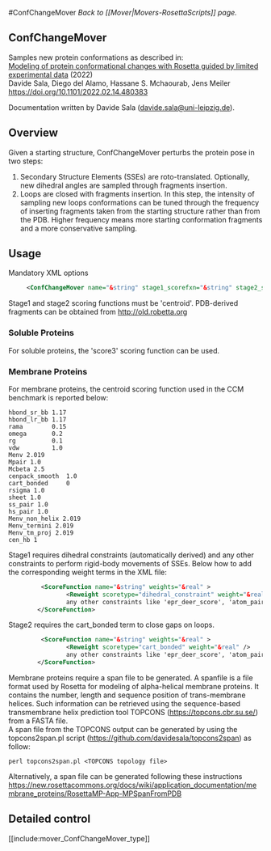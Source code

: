 #ConfChangeMover
*Back to [[Mover|Movers-RosettaScripts]] page.*
## ConfChangeMover

Samples new protein conformations as described in:                     
[Modeling of protein conformational changes with Rosetta guided by limited experimental data](https://www.biorxiv.org/content/10.1101/2022.02.14.480383v1) (2022)                                          
Davide Sala, Diego del Alamo, Hassane S. Mchaourab, Jens Meiler
https://doi.org/10.1101/2022.02.14.480383

Documentation written by Davide Sala (davide.sala@uni-leipzig.de).
## Overview

Given a starting structure, ConfChangeMover perturbs the protein pose in two steps:                                       
1. Secondary Structure Elements (SSEs) are roto-translated. Optionally, new dihedral angles are sampled through fragments insertion.
2. Loops are closed with fragments insertion. In this step, the intensity of sampling new loops conformations can be tuned through the frequency of inserting fragments taken from the starting structure rather than from the PDB. Higher frequency means more starting conformation fragments and a more conservative sampling.                  

## Usage
Mandatory XML options
```xml
     <ConfChangeMover name="&string" stage1_scorefxn="&string" stage2_scorefxn="&string" /> 
```
Stage1 and stage2 scoring functions must be 'centroid'.
PDB-derived fragments can be obtained from http://old.robetta.org

### Soluble Proteins
For soluble proteins, the 'score3' scoring function can be used.

### Membrane Proteins
For membrane proteins, the centroid scoring function used in the CCM benchmark is reported below:
```
hbond_sr_bb 1.17
hbond_lr_bb 1.17
rama        0.15
omega       0.2
rg          0.1
vdw         1.0
Menv 2.019
Mpair 1.0
Mcbeta 2.5
cenpack_smooth  1.0
cart_bonded     0
rsigma 1.0
sheet 1.0
ss_pair 1.0
hs_pair 1.0
Menv_non_helix 2.019
Menv_termini 2.019
Menv_tm_proj 2.019
cen_hb 1
```
Stage1 requires dihedral constraints (automatically derived) and any other constraints to perform rigid-body movements of SSEs. Below how to add the corresponding weight terms in the XML file:
```xml
         <ScoreFunction name="&string" weights="&real" >
                <Reweight scoretype="dihedral_constraint" weight="&real" />
                any other constraints like 'epr_deer_score', 'atom_pair_constraint' etc.
        </ScoreFunction>
```
Stage2 requires the cart_bonded term to close gaps on loops.
```xml
         <ScoreFunction name="&string" weights="&real" >
                <Reweight scoretype="cart_bonded" weight="&real" />
                any other constraints like 'epr_deer_score', 'atom_pair_constraint' etc.
        </ScoreFunction>
```

Membrane proteins require a span file to be generated. A spanfile is a file format used by Rosetta for modeling of alpha-helical membrane proteins. It contains the number, length and sequence position of trans-membrane helices. Such information can be retrieved using the sequence-based transmembrane helix prediction tool TOPCONS (https://topcons.cbr.su.se/) from a FASTA file.   
A span file from the TOPCONS output can be generated by using the topcons2span.pl script (https://github.com/davidesala/topcons2span) as follow:
```
perl topcons2span.pl <TOPCONS topology file>
```
Alternatively, a span file can be generated following these instructions https://new.rosettacommons.org/docs/wiki/application_documentation/membrane_proteins/RosettaMP-App-MPSpanFromPDB


## Detailed control

[[include:mover_ConfChangeMover_type]]
